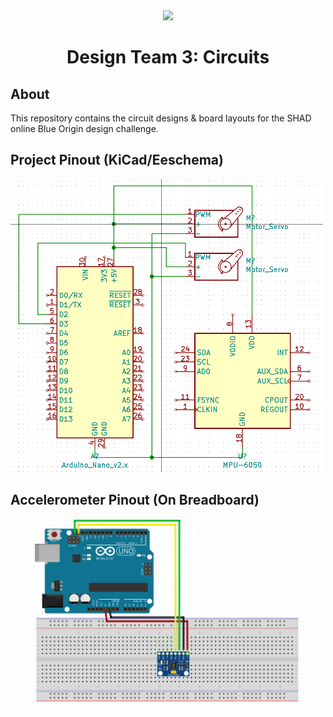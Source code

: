 <div align="center">
<img src="https://www.shad.ca/wp-content/uploads/2019/05/SHAD-logo@2x.png" width=300>
<h1>Design Team 3: Circuits</h1>
</div>

About
---
This repository contains the circuit designs & board layouts for the SHAD online Blue Origin design challenge.

Project Pinout (KiCad/Eeschema)
---
<img src="Images/projectPinout.png" width=500>

Accelerometer Pinout (On Breadboard)
---
<img src="Images/accelerometerPCB.PNG" width=500>
